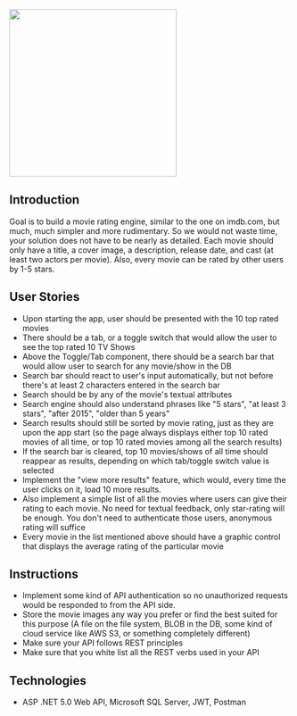 <img height="300" src="https://i.ibb.co/VCPHpcg/Logo-vertical.png">

## Introduction

Goal is to build a movie rating engine, similar to the one on imdb.com, but much, much 
simpler and more rudimentary. So we would not waste time, your solution does not have 
to be nearly as detailed. Each movie should only have a title, a cover image, a 
description, release date, and cast (at least two actors per movie). Also, every movie can 
be rated by other users by 1-5 stars.

## User Stories

- Upon starting the app, user should be presented with the 10 top rated movies
- There should be a tab, or a toggle switch that would allow the user to see the top rated 10 
TV Shows
- Above the Toggle/Tab component, there should be a search bar that would allow user to 
search for any movie/show in the DB
- Search bar should react to user's input automatically, but not before there's at least 2 
characters entered in the search bar
- Search should be by any of the movie's textual attributes
- Search engine should also understand phrases like "5 stars", "at least 3 stars", "after 2015", 
"older than 5 years"
- Search results should still be sorted by movie rating, just as they are upon the app start (so 
the page always displays either top 10 rated movies of all time, or top 10 rated movies among 
all the search results)
- If the search bar is cleared, top 10 movies/shows of all time should reappear as results, 
depending on which tab/toggle switch value is selected
- Implement the "view more results" feature, which would, every time the user clicks on it, 
load 10 more results.
- Also implement a simple list of all the movies where users can give their rating to each 
movie. No need for textual feedback, only star-rating will be enough. You don't need to 
authenticate those users, anonymous rating will suffice
- Every movie in the list mentioned above should have a graphic control that displays the 
average rating of the particular movie

## Instructions

- Implement some kind of API authentication so no unauthorized requests would be 
responded to from the API side.
- Store the movie images any way you prefer or find the best suited for this purpose (A file on 
the file system, BLOB in the DB, some kind of cloud service like AWS S3, or something 
completely different)
- Make sure your API follows REST principles
- Make sure that you white list all the REST verbs used in your API

## Technologies

- ASP .NET 5.0 Web API, Microsoft SQL Server, JWT, Postman
